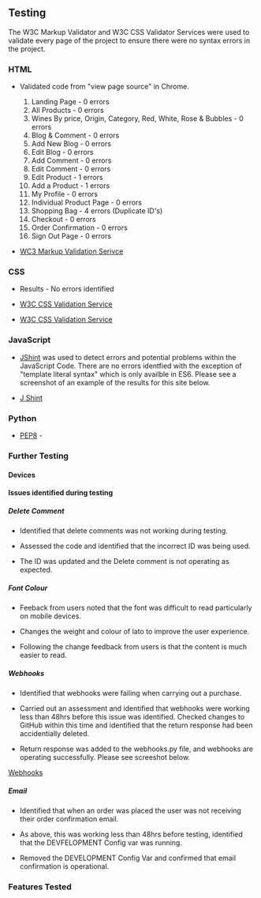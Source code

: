 ## Testing 

The W3C Markup Validator and W3C CSS Validator Services were used to validate every page of the project to ensure there were no syntax errors in the project. 

### HTML

* Validated code from "view page source" in Chrome. 


    1. Landing Page - 0 errors
    2. All Products - 0 errors
    3. Wines By price, Origin, Category, Red, White, Rose & Bubbles - 0 errors
    4. Blog & Comment - 0 errors
    5. Add New Blog - 0 errors
    6. Edit Blog - 0 errors
    7. Add Comment - 0 errors
    8. Edit Comment - 0 errors
    9. Edit Product - 1 errors  
    10. Add a Product - 1 errors 
    11. My Profile - 0 errors
    12. Individual Product Page - 0 errors
    13. Shopping Bag - 4 errors (Duplicate ID's)
    14. Checkout - 0 errors
    15. Order Confirmation - 0 errors 
    16. Sign Out Page - 0 errors 

* [WC3 Markup Validation Serivce]()


### CSS 

* Results - No errors identified 

* [W3C CSS Validation Service](https://github.com/MWatty/the-wine-shop/blob/main/testing/testing_screenshots/CSS%20Validation%201.png "CSS1")

* [W3C CSS Validation Service](https://github.com/MWatty/the-wine-shop/blob/main/testing/testing_screenshots/CSS%20Validation%202.png "CSS2")

### JavaScript

* [JShint](https://jshint.com/)  was used to detect errors and potential problems within the JavaScript Code. There are no errors identfied with 
the exception of "template literal syntax" which is only availble in ES6. Please see a screenshot of an example of the results for this site below. 

* [J Shint]()

### Python

* [PEP8](http://pep8online.com/checkresult) - 

### Further Testing



#### Devices 



#### Issues identified during testing 

##### Delete Comment 

* Identified that delete comments was not working during testing. 

*  Assessed the code and identified that the incorrect ID was being used.

* The ID was updated and the Delete comment is not operating as expected. 

##### Font Colour 

* Feeback from users noted that the font was difficult to read particularly on mobile devices. 

* Changes the weight and colour of lato to improve the user experience. 

* Following the change feedback from users is that the content is much easier to read.  

##### Webhooks 

* Identified that webhooks were failing when carrying out a purchase. 

* Carried out an assessment and identified that webhooks were working less than 48hrs before this issue was identified.
Checked changes to GitHub within this time and identified that the return response had been accidentially deleted. 

* Return response was added to the webhooks.py file, and webhooks are operating successfully. Please see screeshot below. 

[Webhooks](https://github.com/MWatty/the-wine-shop/blob/main/testing/testing_screenshots/Webhook%20Success.png "Webhooks")

##### Email 

* Identified that when an order was placed the user was not receiving their order confirmation email. 

* As above, this was working less than 48hrs before testing, identified that the DEVFELOPMENT Config var
was running. 

* Removed the DEVELOPMENT Config Var and confirmed that email confirmation is operational. 

### Features Tested 